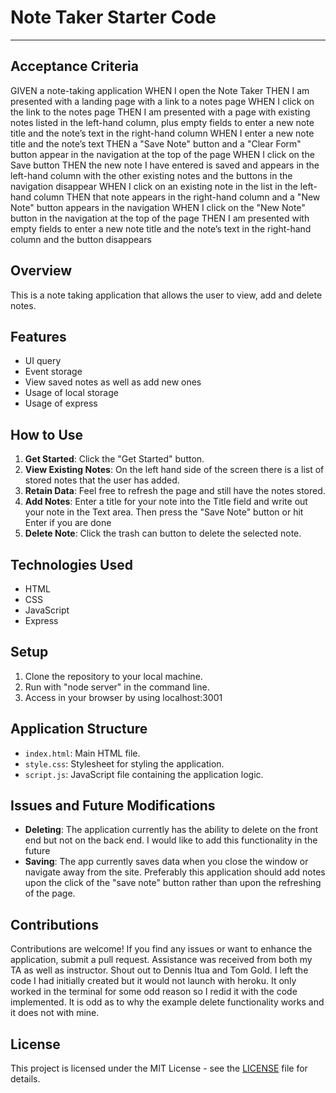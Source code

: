 # Note Taker Starter Code
_________________________________

## Acceptance Criteria

GIVEN a note-taking application
WHEN I open the Note Taker
THEN I am presented with a landing page with a link to a notes page
WHEN I click on the link to the notes page
THEN I am presented with a page with existing notes listed in the left-hand column, plus empty fields to enter a new note title and the note’s text in the right-hand column
WHEN I enter a new note title and the note’s text
THEN a "Save Note" button and a "Clear Form" button appear in the navigation at the top of the page
WHEN I click on the Save button
THEN the new note I have entered is saved and appears in the left-hand column with the other existing notes and the buttons in the navigation disappear
WHEN I click on an existing note in the list in the left-hand column
THEN that note appears in the right-hand column and a "New Note" button appears in the navigation
WHEN I click on the "New Note" button in the navigation at the top of the page
THEN I am presented with empty fields to enter a new note title and the note’s text in the right-hand column and the button disappears


## Overview

This is a note taking application that allows the user to view, add and delete notes.

## Features

- UI query 
- Event storage 
- View saved notes as well as add new ones
- Usage of local storage
- Usage of express

## How to Use

1. **Get Started**: Click the "Get Started" button.
2. **View Existing Notes**: On the left hand side of the screen there is a list of stored notes that the user has added. 
3. **Retain Data**: Feel free to refresh the page and still have the notes stored. 
4.  **Add Notes**: Enter a title for your note into the Title field and write out your note in the Text area. Then press the "Save Note" button or hit Enter if you are done
5. **Delete Note**: Click the trash can button to delete the selected note. 

## Technologies Used

- HTML
- CSS
- JavaScript
- Express

## Setup

1. Clone the repository to your local machine.
2. Run with "node server" in the command line.
3. Access in your browser by using localhost:3001

## Application Structure

- `index.html`: Main HTML file.
- `style.css`: Stylesheet for styling the application.
- `script.js`: JavaScript file containing the application logic.

## Issues and Future Modifications
- **Deleting**: The application currently has the ability to delete on the front end but not on the back end. I would like to add this functionality in the future
- **Saving**:  The app currently saves data when you close the window or navigate away from the site. Preferably this application should add notes upon the click of the "save note" button rather than upon the refreshing of the page. 

## Contributions

Contributions are welcome! If you find any issues or want to enhance the application, submit a pull request. Assistance was received from both my TA as well as instructor. Shout out to Dennis Itua and Tom Gold. I left the code I had initially created but it would not launch with heroku. It only worked in the terminal for some odd reason so I redid it with the code implemented. It is odd as to why the example delete functionality works and it does not with mine.


## License

This project is licensed under the MIT License - see the [LICENSE](LICENSE) file for details.
